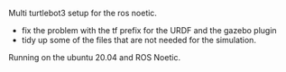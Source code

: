 Multi turtlebot3 setup for the ros noetic.

- fix the problem with the tf prefix for the URDF and the gazebo plugin
- tidy up some of the files that are not needed for the simulation.


Running on the ubuntu 20.04 and ROS Noetic.
